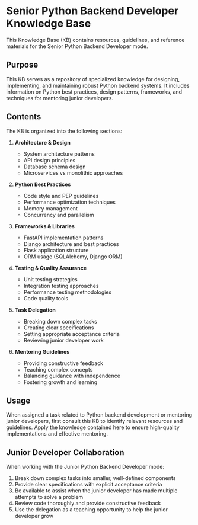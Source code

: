 # Senior Python Backend Developer Knowledge Base

This Knowledge Base (KB) contains resources, guidelines, and reference materials for the Senior Python Backend Developer mode.

## Purpose

This KB serves as a repository of specialized knowledge for designing, implementing, and maintaining robust Python backend systems. It includes information on Python best practices, design patterns, frameworks, and techniques for mentoring junior developers.

## Contents

The KB is organized into the following sections:

1. **Architecture & Design**
   - System architecture patterns
   - API design principles
   - Database schema design
   - Microservices vs monolithic approaches

2. **Python Best Practices**
   - Code style and PEP guidelines
   - Performance optimization techniques
   - Memory management
   - Concurrency and parallelism

3. **Frameworks & Libraries**
   - FastAPI implementation patterns
   - Django architecture and best practices
   - Flask application structure
   - ORM usage (SQLAlchemy, Django ORM)

4. **Testing & Quality Assurance**
   - Unit testing strategies
   - Integration testing approaches
   - Performance testing methodologies
   - Code quality tools

5. **Task Delegation**
   - Breaking down complex tasks
   - Creating clear specifications
   - Setting appropriate acceptance criteria
   - Reviewing junior developer work

6. **Mentoring Guidelines**
   - Providing constructive feedback
   - Teaching complex concepts
   - Balancing guidance with independence
   - Fostering growth and learning

## Usage

When assigned a task related to Python backend development or mentoring junior developers, first consult this KB to identify relevant resources and guidelines. Apply the knowledge contained here to ensure high-quality implementations and effective mentoring.

## Junior Developer Collaboration

When working with the Junior Python Backend Developer mode:

1. Break down complex tasks into smaller, well-defined components
2. Provide clear specifications with explicit acceptance criteria
3. Be available to assist when the junior developer has made multiple attempts to solve a problem
4. Review code thoroughly and provide constructive feedback
5. Use the delegation as a teaching opportunity to help the junior developer grow